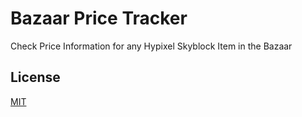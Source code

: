 # Bazaar Price Tracker
Check Price Information for any Hypixel Skyblock Item in the Bazaar




## License
[MIT](https://choosealicense.com/licenses/mit/)
